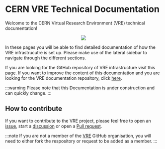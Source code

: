 # CERN VRE Technical Documentation


Welcome to the CERN Virtual Research Environment (VRE) technical documentation!

<center>
<div class="vre-cern-docs"> 
  <img src="/img/vre-cern-docs.png" /> 
</div>
</center>


In these pages you will be able to find detailed documentation of how the VRE infrastrucutre is set up. Please make use of the lateral sidebar to navigate through the different sections.

If you are looking for the GitHub repository of VRE infrastructure visit this [page](https://github.com/vre-hub/vre). If you want to improve the content of this documentation and you are looking for the VRE documentation repository, click [here](https://github.com/vre-hub/vre-hub.github.io).

:::warning
Please note that this Documentation is under construction and can quickly change.
:::

## How to contribute

If you want to contribute to the VRE project, please feel free to open an [issue](https://github.com/vre-hub/vre/issues), start a [discussion](https://github.com/orgs/vre-hub/discussions) or open a [Pull request](https://github.com/vre-hub/vre/pulls). 

:::note
If you are not a member of the [VRE](https://github.com/vre-hub) GitHub organisation, you will need to either fork the respository or request to be added as a member.
:::
